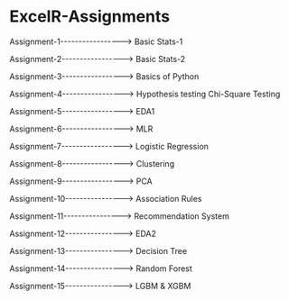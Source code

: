 # ExcelR-Assignments

Assignment-1-----------------> Basic Stats-1

Assignment-2-----------------> Basic Stats-2

Assignment-3-----------------> Basics of Python

Assignment-4-----------------> Hypothesis testing Chi-Square Testing

Assignment-5-----------------> EDA1

Assignment-6-----------------> MLR

Assignment-7-----------------> Logistic Regression

Assignment-8-----------------> Clustering

Assignment-9-----------------> PCA

Assignment-10----------------> Association Rules

Assignment-11----------------> Recommendation System

Assignment-12----------------> EDA2

Assignment-13----------------> Decision Tree

Assignment-14----------------> Random Forest

Assignment-15----------------> LGBM & XGBM
